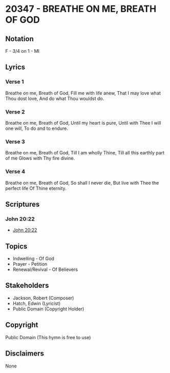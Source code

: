 # 20347 - BREATHE ON ME, BREATH OF GOD

## Notation

F - 3/4 on 1 - MI

## Lyrics

### Verse 1

Breathe on me, Breath of God, Fill me with life anew, That I may love what Thou dost love, And do what Thou wouldst do.

### Verse 2

Breathe on me, Breath of God, Until my heart is pure, Until with Thee I will one will, To do and to endure.

### Verse 3

Breathe on me, Breath of God, Till I am wholly Thine, Till all this earthly part of me Glows with Thy fire divine.

### Verse 4

Breathe on me, Breath of God, So shall I never die, But live with Thee the perfect life Of Thine eternity.


## Scriptures

### John 20:22

- [John 20:22](https://www.biblegateway.com/passage/?search=John%2020%3A22)


## Topics

- Indwelling - Of God
- Prayer - Petition
- Renewal/Revival - Of Believers

## Stakeholders

- Jackson, Robert (Composer)
- Hatch, Edwin (Lyricist)
- Public Domain (Copyright Holder)

## Copyright

Public Domain
(This hymn is free to use)

## Disclaimers

None

